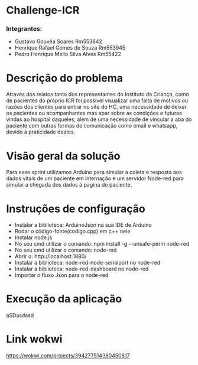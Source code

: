 # Challenge-ICR
### Integrantes:
* Gustavo Gouvêa Soares Rm553842
* Henrique Rafael Gomes de Souza Rm553945
* Pedro Henrique Mello Silva Alves Rm55422

# Descrição do problema
Através dos relatos tanto dos representantes do Instituto da Criança, como de pacientes do próprio ICR foi possível visualizar uma falta de motivos ou razões dos clientes para entrar no site do HC, uma necessidade de deixar os pacientes ou acompanhantes mas apar sobre as condições e futuras vindas ao hospital daqueles, além de uma necessidade de vincular a aba do paciente com outras formas  de comunicação como email e whatsapp, devido à praticidade destes.
 

# Visão geral da solução
Para esse sprint utilizamos Arduino para simular a coleta e resposta aos dados vitais de um paciente em internação e um servidor Node-red para simular a chegada dos dados à pagina do paciente. 

# Instruções de configuração
* Instalar a biblioteca: ArduinoJson na sua IDE de Arduino
* Rodar o código-fonte(codigo.cpp) em c++ nele
* Instalar node.js
* No seu cmd utilizar o comando: npm install -g --unsafe-perm node-red
* No seu cmd utilizar o comando: node-red
* Abrir o: http://localhost:1880/
* Instalar a biblioteca: node-red-node-serialport no node-red
* Instalar a biblioteca: node-red-dashboard no node-red
* Importar o fluxo Json para o node-red

# Execução da aplicação
aSDasdasd

# Link wokwi
https://wokwi.com/projects/394277514380450817
